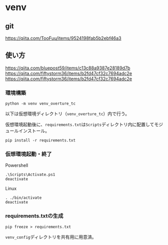 # venv
## git
https://qiita.com/TooFuu/items/9524198fab5b2ebf46a3

## 使い方
https://qiita.com/bluepost59/items/c13c88a9387e28189d7b
https://qiita.com/fiftystorm36/items/b2fd47cf32c7694adc2e
https://qiita.com/fiftystorm36/items/b2fd47cf32c7694adc2e

### 環境構築
```
python -m venv venv_overture_tc
```

以下は仮想環境ディレクトリ（```venv_overture_tc```）内で行う。

仮想環境起動後に、```requirements.txt```は```Scripts```ディレクトリ内に配置してモジュールインストール。
```
pip install -r requirements.txt
```

### 仮想環境起動・終了
Powershell
```
.\Scripts\Activate.ps1
deactivate
```

Linux
```
. ./bin/activate
deactivate
```

### requirements.txtの生成
```
pip freeze > requirements.txt
```
```venv_config```ディレクトリを共有用に用意済。